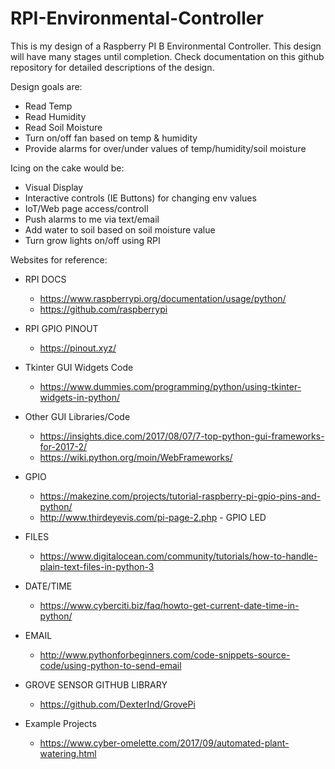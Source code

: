 # RPI-Environmental-Controller

This is my design of a Raspberry PI B Environmental Controller. This design will have many stages until completion.  Check documentation on this github repository for detailed descriptions of the design.

Design goals are:
- Read Temp
- Read Humidity
- Read Soil Moisture
- Turn on/off fan based on temp & humidity
- Provide alarms for over/under values of temp/humidity/soil moisture

Icing on the cake would be:
- Visual Display
- Interactive controls (IE Buttons) for changing env values
- IoT/Web page access/controll
- Push alarms to me via text/email
- Add water to soil based on soil moisture value
- Turn grow lights on/off using RPI

Websites for reference:

- RPI DOCS
  - https://www.raspberrypi.org/documentation/usage/python/
  - https://github.com/raspberrypi

- RPI GPIO PINOUT
  - https://pinout.xyz/
  
- Tkinter GUI Widgets Code
  - https://www.dummies.com/programming/python/using-tkinter-widgets-in-python/

- Other GUI Libraries/Code
  - https://insights.dice.com/2017/08/07/7-top-python-gui-frameworks-for-2017-2/
  - https://wiki.python.org/moin/WebFrameworks/
  
- GPIO
  - https://makezine.com/projects/tutorial-raspberry-pi-gpio-pins-and-python/
  - http://www.thirdeyevis.com/pi-page-2.php  - GPIO LED
  
- FILES
  - https://www.digitalocean.com/community/tutorials/how-to-handle-plain-text-files-in-python-3
  
- DATE/TIME
  - https://www.cyberciti.biz/faq/howto-get-current-date-time-in-python/
  
- EMAIL
  - http://www.pythonforbeginners.com/code-snippets-source-code/using-python-to-send-email

- GROVE SENSOR GITHUB LIBRARY
  - https://github.com/DexterInd/GrovePi
  
- Example Projects
  - https://www.cyber-omelette.com/2017/09/automated-plant-watering.html
